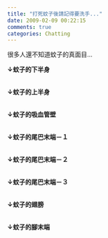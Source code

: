```yaml
---
title: "打死蚊子後請記得要洗手..."
date: 2009-02-09 00:22:15
comments: true
categories: Chatting
---
```

<p>很多人還不知道蚊子的真面目...</p><p><b>&darr;蚊子的下半身<br /></b></p><p><b><br />&darr;蚊子的上半身<br /></b></p><p><b><br />&darr;蚊子的吸血管壁<br /></b></p><p><b><br />&darr;蚊子的尾巴末端－１<br /></b></p><p><b><br />&darr;蚊子的尾巴末端－２<br /></b></p><p><b><br />&darr;蚊子的尾巴末端－３<br /></b></p><p><b><br />&darr;蚊子的翅膀<br /></b></p><p><b><br />&darr;蚊子的腳末端<br /><br /><br /></b></p>

